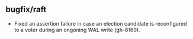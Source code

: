 ## bugfix/raft

* Fixed an assertion failure in case an election candidate is reconfigured to a
  voter during an ongoning WAL write (gh-8169).
